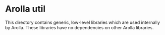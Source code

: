 # Arolla util

This directory contains generic, low-level libraries which are used internally
by Arolla. These libraries have no dependencies on other Arolla libraries.
